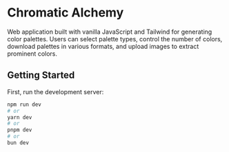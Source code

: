 # Chromatic Alchemy

Web application built with vanilla JavaScript and Tailwind for generating color palettes. Users can select palette types, control the number of colors, download palettes in various formats, and upload images to extract prominent colors.

## Getting Started

First, run the development server:

```bash
npm run dev
# or
yarn dev
# or
pnpm dev
# or
bun dev
```